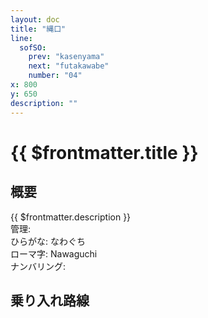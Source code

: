 ```yaml
---
layout: doc
title: "縄口"
line:
  sofSO:
    prev: "kasenyama"
    next: "futakawabe"
    number: "04"
x: 800
y: 650
description: ""
---
```


# {{ $frontmatter.title }}
<!-- ![駅の写真の説明](駅の写真のURL) -->

## 概要
{{ $frontmatter.description }}  
管理:   
ひらがな: なわぐち  
ローマ字: Nawaguchi  
ナンバリング: <Numberling />

## 乗り入れ路線
<LineInfo />